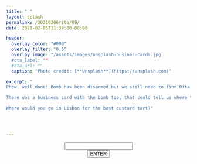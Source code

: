```yaml
---
title: " "
layout: splash
permalink: /20210206rita/09/
date: 2021-02-05T11:39:00-00:00

header:
  overlay_color: "#000"
  overlay_filter: "0.5"
  overlay_image: "/assets/images/unsplash-busines-cards.jpg
  #cta_label: ""
  #cta_url: ""
  caption: "Photo credit: [**Unsplash**](https://unsplash.com)"

excerpt: "
Phew, well done! Bomb has been disarmed but we still need to find Rita's gift.<br />

There was a business card with the bomb too, that could tell us where the thief is headed.<br />

Where would you go in Lisbon for the best custard tart?"




---
```

  
<center>
  <div class="wrapper">
    <form class="form1" action="https://www.albertsmysteries.com/20210206rita/">
      <div class="inputcontent">
          <input type="text" id="password" /><br />
      </div>
      <div class="buttons">
        <input
          class="orangebutton"
          type="button"
          value="ENTER"
          onclick="checkPassword()" />
      </div>
    </form>
  </div>
</center>
<script src="/assets/js/20210206rita/09.js"></script>
